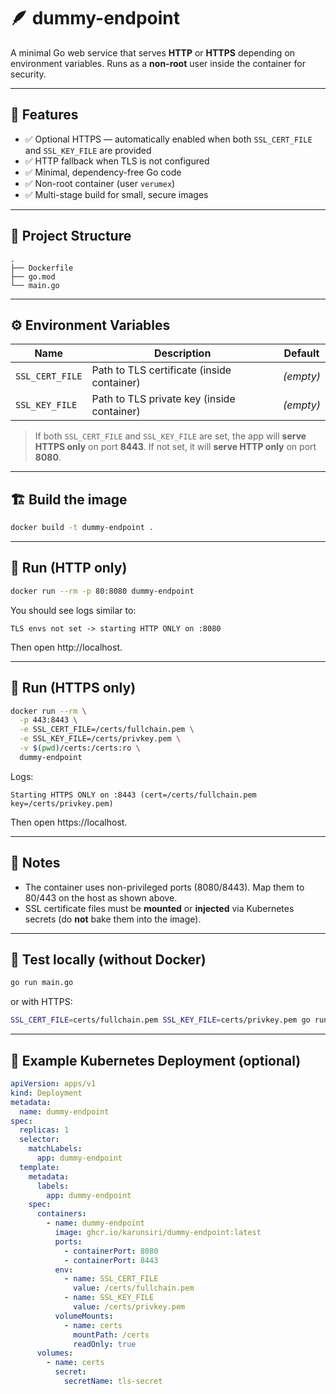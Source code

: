 # 🪶 dummy-endpoint

A minimal Go web service that serves **HTTP** or **HTTPS** depending on environment variables.
Runs as a **non-root** user inside the container for security.

---

## 🧩 Features
- ✅ Optional HTTPS — automatically enabled when both `SSL_CERT_FILE` and `SSL_KEY_FILE` are provided
- ✅ HTTP fallback when TLS is not configured
- ✅ Minimal, dependency-free Go code
- ✅ Non-root container (user `verumex`)
- ✅ Multi-stage build for small, secure images

---

## 📁 Project Structure
```
.
├── Dockerfile
├── go.mod
└── main.go
```

---

## ⚙️ Environment Variables

| Name | Description | Default |
|------|-------------|---------|
| `SSL_CERT_FILE` | Path to TLS certificate (inside container) | *(empty)* |
| `SSL_KEY_FILE`  | Path to TLS private key (inside container) | *(empty)* |

> If both `SSL_CERT_FILE` and `SSL_KEY_FILE` are set, the app will **serve HTTPS only** on port **8443**.
> If not set, it will **serve HTTP only** on port **8080**.

---

## 🏗️ Build the image

```bash
docker build -t dummy-endpoint .
```

---

## 🚀 Run (HTTP only)

```bash
docker run --rm -p 80:8080 dummy-endpoint
```

You should see logs similar to:

```text
TLS envs not set -> starting HTTP ONLY on :8080
```

Then open http://localhost.

---

## 🔐 Run (HTTPS only)

```bash
docker run --rm \
  -p 443:8443 \
  -e SSL_CERT_FILE=/certs/fullchain.pem \
  -e SSL_KEY_FILE=/certs/privkey.pem \
  -v $(pwd)/certs:/certs:ro \
  dummy-endpoint
```

Logs:

```text
Starting HTTPS ONLY on :8443 (cert=/certs/fullchain.pem key=/certs/privkey.pem)
```

Then open https://localhost.

---

## 🧠 Notes

- The container uses non-privileged ports (8080/8443). Map them to 80/443 on the host as shown above.
- SSL certificate files must be **mounted** or **injected** via Kubernetes secrets (do **not** bake them into the image).

---

## 🧪 Test locally (without Docker)

```bash
go run main.go
```

or with HTTPS:

```bash
SSL_CERT_FILE=certs/fullchain.pem SSL_KEY_FILE=certs/privkey.pem go run main.go
```

---

## 🧰 Example Kubernetes Deployment (optional)

```yaml
apiVersion: apps/v1
kind: Deployment
metadata:
  name: dummy-endpoint
spec:
  replicas: 1
  selector:
    matchLabels:
      app: dummy-endpoint
  template:
    metadata:
      labels:
        app: dummy-endpoint
    spec:
      containers:
        - name: dummy-endpoint
          image: ghcr.io/karunsiri/dummy-endpoint:latest
          ports:
            - containerPort: 8080
            - containerPort: 8443
          env:
            - name: SSL_CERT_FILE
              value: /certs/fullchain.pem
            - name: SSL_KEY_FILE
              value: /certs/privkey.pem
          volumeMounts:
            - name: certs
              mountPath: /certs
              readOnly: true
      volumes:
        - name: certs
          secret:
            secretName: tls-secret
```
